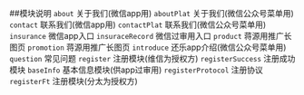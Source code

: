 ##模块说明
`about`                 关于我们(微信app用)
`aboutPlat`             关于我们(微信公众号菜单用)
`contact`               联系我们(微信app用)
`contactPlat`           联系我们(微信公众号菜单用)
`insurance`             微信app入口
`insuraceRecord`        微信过审用入口
`product`               蒋源用推广长图页
`promotion`             蒋源用推广长图页
`introduce`             还乐app介绍(微信公众号菜单用)
`question`              常见问题
`register`              注册模块(维信为授权方)
`registerSuccess`       注册成功模块
`baseInfo`              基本信息模块(供app过审用)
`registerProtocol`      注册协议
`registerFt`            注册模块(分太为授权方)